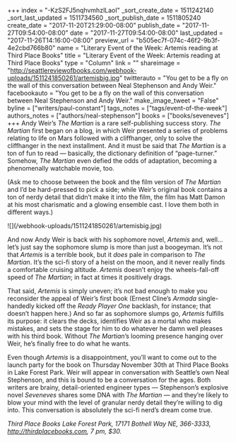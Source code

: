 +++
index = "-KzS2FJ5nqhvmhzlLaoI"
_sort_create_date = 1511242140
_sort_last_updated = 1511734560
_sort_publish_date = 1511805240
create_date = "2017-11-20T21:29:00-08:00"
publish_date = "2017-11-27T09:54:00-08:00"
date = "2017-11-27T09:54:00-08:00"
last_updated = "2017-11-26T14:16:00-08:00"
preview_url = "b505ec7f-074c-46f2-9b3f-4e2cbd766b80"
name = "Literary Event of the Week: Artemis reading at Third Place Books"
title = "Literary Event of the Week: Artemis reading at Third Place Books"
type = "Column"
link = ""
shareimage = "http://seattlereviewofbooks.com/webhook-uploads/1511241850261/artemisbig.jpg"
twitterauto = "You get to be a fly on the wall of this conversation between Neal Stephenson and Andy Weir."
facebookauto = "You get to be a fly on the wall of this conversation between Neal Stephenson and Andy Weir."
make_image_tweet = "False"
byline = ["writers/paul-constant"]
tags_notes = ["tags/event-of-the-week"]
authors_notes = ["authors/neal-stephenson"]
books = ["books/seveneves"]
+++
Andy Weir’s *The Martian* is a rare self-publishing success story. *The Martian* first began on a blog, in which Weir presented a series of problems relating to life on Mars followed with a cliffhanger, only to solve the cliffhanger in the next installment. And it must be said that *The Martian* is a ton of fun to read — basically, the dictionary definition of “page-turner.” Somehow, *The Martian* even defied the odds of adaptation, becoming a phenomenally watchable movie, too. 

(Ask me to choose between the book and the film version of *The Martian* and I’d be hard-pressed to pick a side; while Weir’s original book contains a ton of nerdy detail that didn’t make it into the film, the film has Matt Damon at his most charismatic and a glowing ensemble cast. I love them both in different ways.)

<p class="image-left">![](/webhook-uploads/1511241850261/artemisbig.jpg)</p>

And now Andy Weir is back with his sophomore novel, *Artemis* and, well…let’s just say the sophomore slump is more than just a boogeyman. It’s not that *Artemis* is a terrible book, but it *does* pale in comparison to *The Martian*. It’s the sci-fi story of a heist on the moon, and it never really finds a comfortable cruising altitude. *Artemis* doesn’t enjoy the wheels-fall-off speed of *The Martian*; in fact at times it positively drags.

That said, *Artemis* is simply uneven; it’s not bad enough to make you reconsider the appeal of Weir’s first book (Ernest Cline’s *Armada* single-handedly kicked off the *Ready Player One* backlash, for instance; that doesn’t happen here.) And so far as sophomore slumps go, *Artemis* fulfills its purpose: it clears the decks, identifies Weir as a mortal who makes mistakes, and sets the stage for him to do whatever he damn well pleases with his third book. Without *The Martian*’s looming presence hanging over Weir, he’s finally free to do what he wants.

Even though *Artemis* is a disappointment, you’ll want to come out to the launch party for the book on Thursday November 30th at Third Place Books in Lake Forest Park. Weir will appear in conversation with Seattle’s own Neal Stephenson, and this is bound to be a conversation for the ages. Both writers are brainy, detail-oriented engineer types — Stephenson’s explosive novel *Seveneves* shares some DNA with *The Martian* — and they’re likely to blow your mind with the level of granular nerdy detail they’re willing to dig into. This conversation is absolutely the sci-fi nerd’s dream come true.

*Third Place Books Lake Forest Park, 17171 Bothell Way NE, 366-3333, http://thirdplacebooks.com, 7 pm, $30.*
